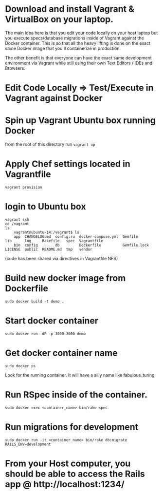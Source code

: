 # Download and install Vagrant & VirtualBox on your laptop.

The main idea here is that you edit your code locally on your host laptop but you execute specs/database migrations inside of Vagrant against the Docker container. This is so that all the heavy lifting is done on the exact same Docker image that you'll containerize in production.

The other benefit is that everyone can have the exact same development environment via Vagrant while still using their own Text Editors / IDEs and Browsers.

# Edit Code Locally => Test/Execute in Vagrant against Docker

###

# Spin up Vagrant Ubuntu box running Docker

from the root of this directory run `vagrant up`

# Apply Chef settings located in Vagrantfile
``` shell
vagrant provision
```
# login to Ubuntu box
``` shell
vagrant ssh
cd /vagrant
ls
    vagrant@ubuntu-14:/vagrant$ ls
    app  CHANGELOG.md  config.ru  docker-compose.yml  Gemfile       lib      log     Rakefile   spec  Vagrantfile
    bin  config        db         Dockerfile          Gemfile.lock  LICENSE  public  README.md  tmp   vendor

```
(code has been shared via directives in Vagrantfile NFS)


# Build new docker image from Dockerfile
``` shell
sudo docker build -t demo .
```

# Start docker container 
``` shell
sudo docker run -dP -p 3000:3000 demo
```

# Get docker container name 
``` shell
sudo docker ps
```
Look for the running container. It will have a silly name like fabulous_turing

# Run RSpec inside of the container.
``` shell
sudo docker exec <container_name> bin/rake spec
```
# Run migrations for development
``` shell
sudo docker run -it <container_name> bin/rake db:migrate RAILS_ENV=development
```
# From your Host computer, you should be able to access the Rails app @ http://localhost:1234/